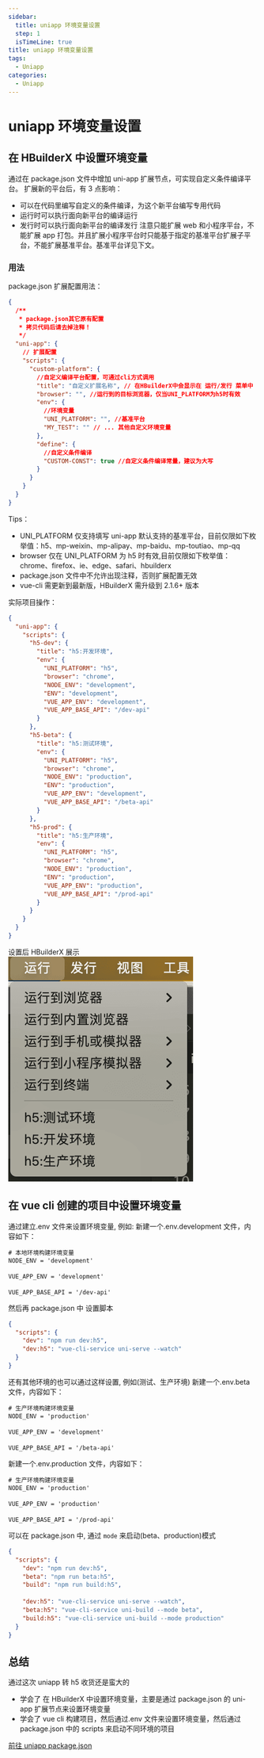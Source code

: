 ```yaml
---
sidebar:
  title: uniapp 环境变量设置
  step: 1
  isTimeLine: true
title: uniapp 环境变量设置
tags:
  - Uniapp
categories:
  - Uniapp
---
```


# uniapp 环境变量设置

## 在 HBuilderX 中设置环境变量

通过在 package.json 文件中增加 uni-app 扩展节点，可实现自定义条件编译平台。
扩展新的平台后，有 3 点影响：

- 可以在代码里编写自定义的条件编译，为这个新平台编写专用代码
- 运行时可以执行面向新平台的编译运行
- 发行时可以执行面向新平台的编译发行
  注意只能扩展 web 和小程序平台，不能扩展 app 打包。并且扩展小程序平台时只能基于指定的基准平台扩展子平台，不能扩展基准平台。基准平台详见下文。

### 用法

package.json 扩展配置用法：

```json
{
  /**
   * package.json其它原有配置
   * 拷贝代码后请去掉注释！
   */
  "uni-app": {
    // 扩展配置
    "scripts": {
      "custom-platform": {
        //自定义编译平台配置，可通过cli方式调用
        "title": "自定义扩展名称", // 在HBuilderX中会显示在 运行/发行 菜单中
        "browser": "", //运行到的目标浏览器，仅当UNI_PLATFORM为h5时有效
        "env": {
          //环境变量
          "UNI_PLATFORM": "", //基准平台
          "MY_TEST": "" // ... 其他自定义环境变量
        },
        "define": {
          //自定义条件编译
          "CUSTOM-CONST": true //自定义条件编译常量，建议为大写
        }
      }
    }
  }
}
```

Tips：

- UNI_PLATFORM 仅支持填写 uni-app 默认支持的基准平台，目前仅限如下枚举值：h5、mp-weixin、mp-alipay、mp-baidu、mp-toutiao、mp-qq
- browser 仅在 UNI_PLATFORM 为 h5 时有效,目前仅限如下枚举值：chrome、firefox、ie、edge、safari、hbuilderx
- package.json 文件中不允许出现注释，否则扩展配置无效
- vue-cli 需更新到最新版，HBuilderX 需升级到 2.1.6+ 版本

实际项目操作：

```json
{
  "uni-app": {
    "scripts": {
      "h5-dev": {
        "title": "h5:开发环境",
        "env": {
          "UNI_PLATFORM": "h5",
          "browser": "chrome",
          "NODE_ENV": "development",
          "ENV": "development",
          "VUE_APP_ENV": "development",
          "VUE_APP_BASE_API": "/dev-api"
        }
      },
      "h5-beta": {
        "title": "h5:测试环境",
        "env": {
          "UNI_PLATFORM": "h5",
          "browser": "chrome",
          "NODE_ENV": "production",
          "ENV": "production",
          "VUE_APP_ENV": "development",
          "VUE_APP_BASE_API": "/beta-api"
        }
      },
      "h5-prod": {
        "title": "h5:生产环境",
        "env": {
          "UNI_PLATFORM": "h5",
          "browser": "chrome",
          "NODE_ENV": "production",
          "ENV": "production",
          "VUE_APP_ENV": "production",
          "VUE_APP_BASE_API": "/prod-api"
        }
      }
    }
  }
}
```

设置后 HBuilderX 展示![图片](./assets/image.png)

## 在 vue cli 创建的项目中设置环境变量

通过建立.env 文件来设置环境变量, 例如:
新建一个.env.development 文件，内容如下：

```shell
# 本地环境构建环境变量
NODE_ENV = 'development'

VUE_APP_ENV = 'development'

VUE_APP_BASE_API = '/dev-api'
```

然后再 package.json 中 设置脚本

```json
{
  "scripts": {
    "dev": "npm run dev:h5",
    "dev:h5": "vue-cli-service uni-serve --watch"
  }
}
```

还有其他环境的也可以通过这样设置, 例如(测试、生产环境)
新建一个.env.beta 文件，内容如下：

```shell
# 生产环境构建环境变量
NODE_ENV = 'production'

VUE_APP_ENV = 'development'

VUE_APP_BASE_API = '/beta-api'
```

新建一个.env.production 文件，内容如下：

```shell
# 生产环境构建环境变量
NODE_ENV = 'production'

VUE_APP_ENV = 'production'

VUE_APP_BASE_API = '/prod-api'
```

可以在 package.json 中, 通过 `mode` 来启动(beta、production)模式

```json
{
  "scripts": {
    "dev": "npm run dev:h5",
    "beta": "npm run beta:h5",
    "build": "npm run build:h5",

    "dev:h5": "vue-cli-service uni-serve --watch",
    "beta:h5": "vue-cli-service uni-build --mode beta",
    "build:h5": "vue-cli-service uni-build --mode production"
  }
}
```

## 总结

通过这次 uniapp 转 h5 收货还是蛮大的

- 学会了 在 HBuilderX 中设置环境变量，主要是通过 package.json 的 uni-app 扩展节点来设置环境变量
- 学会了 vue cli 构建项目，然后通过.env 文件来设置环境变量，然后通过 package.json 中的 scripts 来启动不同环境的项目

[前往 uniapp package.json](https://uniapp.dcloud.net.cn/collocation/package.html#%E7%94%A8%E6%B3%95)